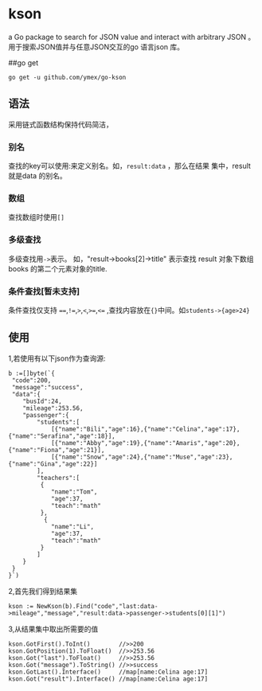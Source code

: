 # kson
a Go package to search for JSON value and  interact with arbitrary JSON 。 用于搜索JSON值并与任意JSON交互的go 语言json 库。


##go get

```
go get -u github.com/ymex/go-kson
```

## 语法

采用链式函数结构保持代码简洁，

### 别名 

查找的key可以使用:来定义别名。如，`result:data` ，那么在结果 集中，result 就是data 的别名。

### 数组 

查找数组时使用`[] `

### 多级查找 

多级查找用`->`表示。 如，"result->books[2]->title" 表示查找 result 对象下数组books 的第二个元素对象的title.

### 条件查找[暂未支持]
条件查找仅支持 `==`,`!=`,`>`,`<`,`>=`,`<=` ,查找内容放在`{}`中间。如`students->{age>24}`


## 使用

1,若使用有以下json作为查询源:

```
b :=[]byte(`{
 "code":200,
 "message":"success",
 "data":{
    "busId":24,
    "mileage":253.56,
    "passenger":{
        "students":[
            [{"name":"Bili","age":16},{"name":"Celina","age":17},{"name":"Serafina","age":18}],
            [{"name":"Abby","age":19},{"name":"Amaris","age":20},{"name":"Fiona","age":21}],
            [{"name":"Snow","age":24},{"name":"Muse","age":23},{"name":"Gina","age":22}]
        ],
        "teachers":[
         {
            "name":"Tom",
            "age":37,
            "teach":"math"
         },
          {
            "name":"Li",
            "age":37,
            "teach":"math"
         }
        ]
    }
 }
}`)
```
2,首先我们得到结果集
```
kson := NewKson(b).Find("code","last:data->mileage","message","result:data->passenger->students[0][1]")
```

3,从结果集中取出所需要的值

```
kson.GotFirst().ToInt()        //>>200
kson.GotPosition(1).ToFloat()  //>>253.56
kson.Got("last").ToFloat()     //>>253.56
kson.Got("message").ToString() //>>success
kson.GotLast().Interface()     //map[name:Celina age:17]
kson.Got("result").Interface() //map[name:Celina age:17]
```
